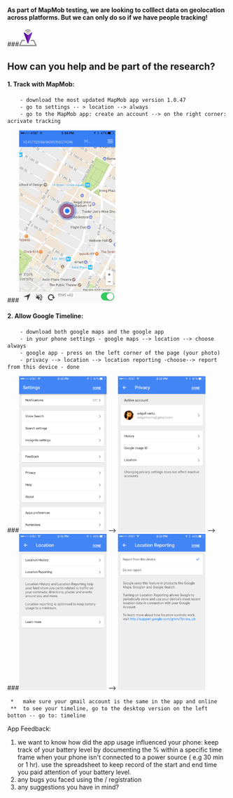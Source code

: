 
#### As part of MapMob testing, we are looking to colllect data on geolocation across platforms. But we can only do so if we have people tracking! 
###<img src="/Images/cropped-logo_transparent.png" width="40">
## How can you help and be part of the research?  
#### 1. Track with MapMob:
        - download the most updated MapMob app version 1.0.47
        - go to settings -- > location --> always 
        - go to the MapMob app: create an account --> on the right corner: acrivate tracking 

###<img src="/Images/IMG_2012.PNG" width="220">

              
#### 2. Allow Google Timeline: 
        - download both google maps and the google app
        - in your phone settings - google maps --> location --> choose always
        - google app - press on the left corner of the page (your photo) 
        - privacy --> location --> location reporting -choose--> report from this device - done
        
###<img src="/Images/IMG_2013.PNG" width="200"> --> <img src="/Images/IMG_2014.PNG" width="200"> -->
###<img src="/Images/IMG_2015.PNG" width="200"> --> <img src="/Images/IMG_2016.PNG" width="200">

     *   make sure your gmail account is the same in the app and online
     **  to see your timeline, go to the desktop version on the left botton -- go to: timeline 

App Feedback: 
1. we want to know how did the app usage influenced your phone: keep track of your battery level by documenting the % within a specific time frame when your phone isn't connected to a power source ( e.g 30 min or 1 hr). use the spreadsheet to keep record of the start and end time you paid attention of your battery level. 
2. any bugs you faced using the / registration 
3. any suggestions you have in mind? 
